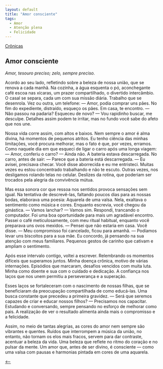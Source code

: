 ```yaml
---
layout: default
title: "Amor consciente"
tags:
  - Amor
  - Atenção plena
  - Felicidade
--- 
```




[Crônicas](./)

## Amor consciente

*Amor, tesouro preciso; zelo, sempre preciso.*

Acordo ao seu lado, refletindo sobre a beleza de nossa união, que se renova a cada manhã. Na cozinha, a água esquenta o pó, aconchegante café escoa nas xícaras, um prazer compartilhado, o divertido intercâmbio. O casal se separa, cada um com sua missão diária. Trabalho que se desenrola. Vez ou outra, um telefone: — Amor, podia comprar uns pães. No fim do expediente, distraído, esqueço os pães. Em casa, te encontro. — Não passou na padaria? Esqueceu de novo? — Vou rapidinho buscar, me desculpe. Detalhes assim podem te irritar, mas no fundo você sabe do afeto que nos une.

Nossa vida corre assim, com altos e baixos. Nem sempre o amor é alma divina, há momentos de pequenos atritos. Eu tenho ciência das minhas limitações, você procura melhorar, mas o fato é que, por vezes, erramos. Como naquele dia em que esqueci de ligar o carro após uma longa viagem: — Amor, conferiu o carro? — Ainda não. A bateria estava descarregada. No carro, antes de sair: — Parece que a bateria está descarregada. — Eu avisei, precisava checar. Você disse aborrecida e eu me entristeci. Muitas vezes eu estou concentrado trabalhando e não te escuto. Outras vezes, nos desligamos rolando telas no celular. Deslizes da rotina, que poderiam ser trocados pela alegria da convivência mútua.

Mas essa sonora cor que ressoa nos sentidos provoca sensações sem igual. Na tentativa de descrevê-las, faltando poucos dias para as nossas bodas, elaborava uma poesia: Aquarela de uma valsa. Nela, exaltava o sentimento como música e cores. Enquanto escrevia, você chegou da ginástica. — Vamos lanchar? — Vamos sim. Respondi, trancando o computador. Foi uma boa oportunidade para mais um agradável encontro. Passei o café meticulosamente, com meu ritual habitual, enquanto você preparava uns ovos mexidos. — Pensei que não estaria em casa. Você disse. — Meu compromisso foi cancelado, ficou para amanhã. — Podíamos levar uns biscoitos para a sua mãe. Eu concordo, já pensando na sua atenção com meus familiares. Pequenos gestos de carinho que cativam e ampliam o sentimento.

Após esse intervalo contigo, voltei a escrever. Relembrando os momentos difíceis que superamos juntos. Minha doença crônica, motivo de várias internações. Episódios que marcaram, desafios vencidos com muita luta. Minha como doente e sua com o cuidado e dedicação. A confiança nos laços que nos unem permitiu a perseverança e a superação.

Esses laços se fortaleceram com o nascimento de nossas filhas, que se beneficiaram da preocupação compartilhada de como educá-las. Uma busca constante que precedeu a primeira gravidez. — Será que seremos capazes de criar e educar nossos filhos? — Precisamos nos capacitar. Estudando e conversando, sempre pensando no esforço de melhorar como pais. A realização de ver o resultado alimenta ainda mais o compromisso e a felicidade.

Assim, no meio de tantas alegrias, as cores do amor nem sempre são vibrantes e quentes. Ruídos que interrompem a música da união, no entanto, não tornam os elos mais fracos, servem para dar contraste, acentuar a beleza da vida. Uma beleza que reflete no ritmo do coração e no pulsar da mente. Um amor que, antes de ser divino, é consciente — como uma valsa com pausas e harmonias pintada em cores de uma aquarela.

[<--](./)